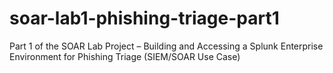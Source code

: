 # soar-lab1-phishing-triage-part1
Part 1 of the SOAR Lab Project – Building and Accessing a Splunk Enterprise Environment for Phishing Triage (SIEM/SOAR Use Case)
